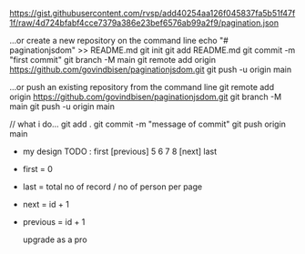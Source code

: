 https://gist.githubusercontent.com/rvsp/add40254aa126f045837fa5b51f47f1f/raw/4d724bfabf4cce7379a386e23bef6576ab99a2f9/pagination.json

…or create a new repository on the command line
echo "# paginationjsdom" >> README.md
git init
git add README.md
git commit -m "first commit"
git branch -M main
git remote add origin https://github.com/govindbisen/paginationjsdom.git
git push -u origin main

…or push an existing repository from the command line
git remote add origin https://github.com/govindbisen/paginationjsdom.git
git branch -M main
git push -u origin main

// what i do...
git add .
git commit -m "message of commit"
git push origin main

- my design
  TODO : first [previous] 5 6 7 8 [next] last

- first = 0
- last = total no of record / no of person per page
- next = id + 1
- previous = id + 1

  upgrade as a pro
